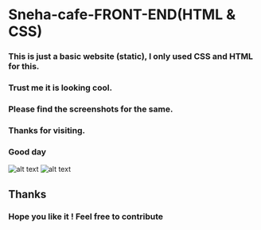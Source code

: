 # Sneha-cafe-FRONT-END(HTML & CSS)

### This is just a basic website (static), I only used CSS and HTML for this.

### Trust me it is looking cool.

### Please find the screenshots for the same.
<!-- i have added a dark mode feature in this website some one please set the button position accordingly i have just made it simple and light -->

### Thanks for visiting.

### Good day

![alt text](https://github.com/kavyanshpandey/Sneha-cafe-FRONT-END/blob/master/images/pic1.png)
![alt text](https://github.com/kavyanshpandey/Sneha-cafe-FRONT-END/blob/master/images/pic2.png)

## Thanks
### Hope you like it ! Feel free to contribute
